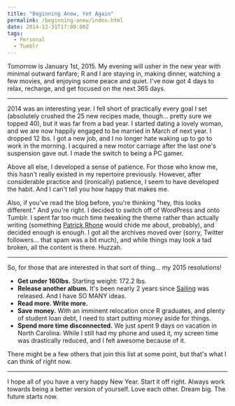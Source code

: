```yaml
---
title: "Beginning Anew, Yet Again"
permalink: /beginning-anew/index.html
date: 2014-12-31T17:00:00Z
tags: 
  - Personal
  - Tumblr
---
```


Tomorrow is January 1st, 2015. My evening will usher in the new year with minimal outward fanfare; R and I are staying in, making dinner, watching a few movies, and enjoying some peace and quiet. I've now got 4 days to relax, recharge, and get focused on the next 365 days.

---

2014 was an interesting year. I fell short of practically every goal I set (absolutely crushed the 25 new recipes made, though... pretty sure we topped 40), but it was far from a bad year. I started dating a lovely woman, and we are now happily engaged to be married in March of next year. I dropped 12 lbs. I got a new job, and I no longer hate waking up to go to work in the morning. I acquired a new motor carriage after the last one's suspension gave out. I made the switch to being a PC gamer.

Above all else, I developed a sense of patience. For those who know me, this hasn't really existed in my repertoire previously. However, after considerable practice and (ironically) patience, I seem to have developed the habit. And I can't tell you how happy that makes me.

Also, if you've read the blog before, you're thinking "hey, this looks different." And you're right. I decided to switch off of WordPress and onto Tumblr. I spent far too much time tweaking the theme rather than actually writing (something <a href="http://patrickrhone.com/" target="_blank">Patrick Rhone</a> would chide me about, probably), and decided enough is enough. I got all the archives moved over (sorry, Twitter followers... that spam was a bit much), and while things may look a tad broken, all the content is there. Huzzah.

---

So, for those that are interested in that sort of thing... my 2015 resolutions!

- **Get under 160lbs.** Starting weight: 172.2 lbs.
- **Release another album.** It's been nearly 2 years since <a href="http://themusicplaysyou.com" target="_blank">Sailing</a> was released. And I have SO MANY ideas.
- **Read more. Write more.**
- **Save money.** With an imminent relocation once R graduates, and plenty of student loan debt, I need to start putting money aside for things.
- **Spend more time disconnected.** We just spent 9 days on vacation in North Carolina. While I still had my phone and used it, my screen time was drastically reduced, and I felt awesome because of it.


There might be a few others that join this list at some point, but that's what I can think of right now.

---

I hope all of you have a very happy New Year. Start it off right. Always work towards being a better version of yourself. Love each other. Dream big. The future starts now.
